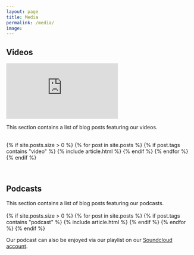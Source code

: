 ```yaml
---
layout: page
title: Media
permalink: /media/
image: 
---
```


<head>
<style>
.page__info {
  max-width: 1024px;
  }
.page {
  max-width: 1024px;
}
</style>
</head>


## Videos
<div class="container">
<article class="post">
<div class="post__content">
<p><iframe title="EAD introduction video." src="https://www.youtube.com/embed/JkbhY-Q8reI" loading="lazy" frameborder="0" allowfullscreen></iframe></p>
</div>
</article>

This section contains a list of blog posts featuring our videos.
<br><br>
  <div class="row animate">
    {% if site.posts.size > 0 %}
      {% for post in site.posts %}
        {% if post.tags contains "video" %}
        {% include article.html %}
         {% endif %}
      {% endfor %}
    {% endif %}
  </div>
</div>

<br>
<br>

## Podcasts
<div class="container">
This section contains a list of blog posts featuring our podcasts.
<br>
<br>
  <div class="row animate">
    {% if site.posts.size > 0 %}
      {% for post in site.posts %}
        {% if post.tags contains "podcast" %}
        {% include article.html %}
         {% endif %}
      {% endfor %}
    {% endif %}
     <p>Our podcast can also be enjoyed via our playlist on our <a href="https://soundcloud.com/user-351945045">Soundcloud account</a>.</p>
  </div>
</div>
<br>
<br>